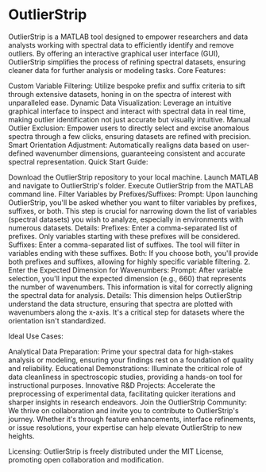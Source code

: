 # OutlierStrip
OutlierStrip is a MATLAB tool designed to empower researchers and data analysts working with spectral data to efficiently identify and remove outliers. By offering an interactive graphical user interface (GUI), OutlierStrip simplifies the process of refining spectral datasets, ensuring cleaner data for further analysis or modeling tasks.
Core Features:

Custom Variable Filtering: Utilize bespoke prefix and suffix criteria to sift through extensive datasets, honing in on the spectra of interest with unparalleled ease.
Dynamic Data Visualization: Leverage an intuitive graphical interface to inspect and interact with spectral data in real time, making outlier identification not just accurate but visually intuitive.
Manual Outlier Exclusion: Empower users to directly select and excise anomalous spectra through a few clicks, ensuring datasets are refined with precision.
Smart Orientation Adjustment: Automatically realigns data based on user-defined wavenumber dimensions, guaranteeing consistent and accurate spectral representation.
Quick Start Guide:

Download the OutlierStrip repository to your local machine.
Launch MATLAB and navigate to OutlierStrip's folder.
Execute OutlierStrip from the MATLAB command line.
Filter Variables by Prefixes/Suffixes:
Prompt: Upon launching OutlierStrip, you'll be asked whether you want to filter variables by prefixes, suffixes, or both. This step is crucial for narrowing down the list of variables (spectral datasets) you wish to analyze, especially in environments with numerous datasets.
Details:
Prefixes: Enter a comma-separated list of prefixes. Only variables starting with these prefixes will be considered.
Suffixes: Enter a comma-separated list of suffixes. The tool will filter in variables ending with these suffixes.
Both: If you choose both, you'll provide both prefixes and suffixes, allowing for highly specific variable filtering.
2. Enter the Expected Dimension for Wavenumbers:
Prompt: After variable selection, you'll input the expected dimension (e.g., 660) that represents the number of wavenumbers. This information is vital for correctly aligning the spectral data for analysis.
Details:
This dimension helps OutlierStrip understand the data structure, ensuring that spectra are plotted with wavenumbers along the x-axis. It's a critical step for datasets where the orientation isn't standardized.

Ideal Use Cases:

Analytical Data Preparation: Prime your spectral data for high-stakes analysis or modeling, ensuring your findings rest on a foundation of quality and reliability.
Educational Demonstrations: Illuminate the critical role of data cleanliness in spectroscopic studies, providing a hands-on tool for instructional purposes.
Innovative R&D Projects: Accelerate the preprocessing of experimental data, facilitating quicker iterations and sharper insights in research endeavors.
Join the OutlierStrip Community:
We thrive on collaboration and invite you to contribute to OutlierStrip's journey. Whether it's through feature enhancements, interface refinements, or issue resolutions, your expertise can help elevate OutlierStrip to new heights.

Licensing:
OutlierStrip is freely distributed under the MIT License, promoting open collaboration and modification.

